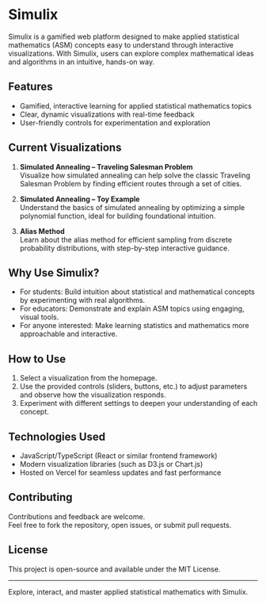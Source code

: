 # Simulix

Simulix is a gamified web platform designed to make applied statistical mathematics (ASM) concepts easy to understand through interactive visualizations. With Simulix, users can explore complex mathematical ideas and algorithms in an intuitive, hands-on way.

## Features

- Gamified, interactive learning for applied statistical mathematics topics
- Clear, dynamic visualizations with real-time feedback
- User-friendly controls for experimentation and exploration

## Current Visualizations

1. **Simulated Annealing – Traveling Salesman Problem**  
   Visualize how simulated annealing can help solve the classic Traveling Salesman Problem by finding efficient routes through a set of cities.

2. **Simulated Annealing – Toy Example**  
   Understand the basics of simulated annealing by optimizing a simple polynomial function, ideal for building foundational intuition.

3. **Alias Method**  
   Learn about the alias method for efficient sampling from discrete probability distributions, with step-by-step interactive guidance.

## Why Use Simulix?

- For students: Build intuition about statistical and mathematical concepts by experimenting with real algorithms.
- For educators: Demonstrate and explain ASM topics using engaging, visual tools.
- For anyone interested: Make learning statistics and mathematics more approachable and interactive.

## How to Use

1. Select a visualization from the homepage.
2. Use the provided controls (sliders, buttons, etc.) to adjust parameters and observe how the visualization responds.
3. Experiment with different settings to deepen your understanding of each concept.

## Technologies Used

- JavaScript/TypeScript (React or similar frontend framework)
- Modern visualization libraries (such as D3.js or Chart.js)
- Hosted on Vercel for seamless updates and fast performance

## Contributing

Contributions and feedback are welcome.  
Feel free to fork the repository, open issues, or submit pull requests.

## License

This project is open-source and available under the MIT License.

---

Explore, interact, and master applied statistical mathematics with Simulix.
